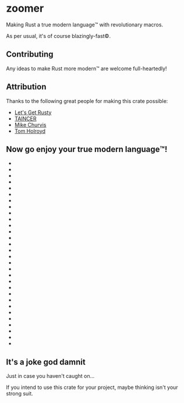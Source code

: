 # zoomer

Making Rust a true modern language™️ with revolutionary macros.

As per usual, it's of course blazingly-fast©️.

## Contributing

Any ideas to make Rust more modern™️ are welcome full-heartedly!

## Attribution

Thanks to the following great people for making this crate possible:
- [Let's Get Rusty](https://www.youtube.com/@letsgetrusty)
- [TAINCER](https://www.youtube.com/@TAINCER_)
- [Mike Churvis](https://www.youtube.com/@mikechurvis9995)
- [Tom Holroyd](https://www.youtube.com/@tomholroyd7519)

## Now go enjoy your true modern language™️!

- 
- 
- 
- 
- 
- 
- 
- 
- 
- 
- 
- 
- 
- 
- 
- 
- 
- 
- 
- 
- 
- 
- 
- 
- 
- 
- 
- 
- 
- 

## It's a joke god damnit

Just in case you haven't caught on...

If you intend to use this crate for your project, maybe thinking isn't your strong suit.
